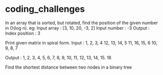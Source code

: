 # coding_challenges


In an array that is sorted, but rotated, find the position of the given number in O(log n).
eg:
Input array : [3, 10, 20, -3, 2]
Input number : -3
Output : Index position : 3



 Print given matrix in spiral form.
Input :
1, 2, 3, 4
12, 13, 14, 5
11, 16, 15, 6
10, 9, 8, 7

Output :
1, 2, 3, 4, 5, 6, 7, 8, 9, 10, 11, 12, 13, 14, 15. 16



Find the shortest distance between two nodes in a binary tree
